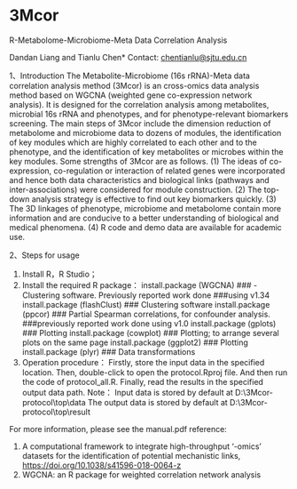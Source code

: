 # 3Mcor
R-Metabolome-Microbiome-Meta Data Correlation Analysis

Dandan Liang and Tianlu Chen*
Contact: chentianlu@sjtu.edu.cn

1、Introduction
The Metabolite-Microbiome (16s rRNA)-Meta data correlation analysis method (3Mcor) is an cross-omics data analysis method based on WGCNA (weighted gene co-expression network analysis). It is designed for the correlation analysis among metabolites, microbial 16s rRNA and phenotypes, and for phenotype-relevant biomarkers screening. The main steps of 3Mcor include the dimension reduction of metabolome and microbiome data to dozens of modules, the identification of key modules which are highly correlated to each other and to the phenotype, and the identification of key metabolites or microbes within the key modules. Some strengths of 3Mcor are as follows. (1) The ideas of co-expression, co-regulation or interaction of related genes were incorporated and hence both data characteristics and biological links (pathways and inter-associations) were considered for module construction. (2) The top-down analysis strategy is effective to find out key biomarkers quickly. (3) The 3D linkages of phenotype, microbiome and metabolome contain more information and are conducive to a better understanding of biological and medical phenomena. (4) R code and demo data are available for academic use.

2、Steps for usage
1)	Install R，R Studio；
2)	Install the required R package：
install.package (WGCNA) ### -	Clustering software. Previously reported work done ###using v1.34
install.package (flashClust) ### Clustering software
install.package (ppcor) ### Partial Spearman correlations, for confounder analysis. ###previously reported work done using v1.0
install.package (gplots) ### Plotting
install.package (cowplot) ### Plotting; to arrange several plots on the same page
install.package (ggplot2) ### Plotting
install.package (plyr) ### Data transformations
3)	Operation procedure：
Firstly, store the input data in the specified location. Then, double-click to open the protocol.Rproj file. And then run the code of protocol_all.R. Finally, read the results in the specified output data path.
Note：
Input data is stored by default at D:\3Mcor-protocol\top\data
The output data is stored by default at D:\3Mcor-protocol\top\result

For more information, please see the manual.pdf
reference:
1. A computational framework to integrate high-throughput ‘-omics’ datasets for the identification of potential mechanistic links, https://doi.org/10.1038/s41596-018-0064-z
2. WGCNA: an R package for weighted correlation network analysis
